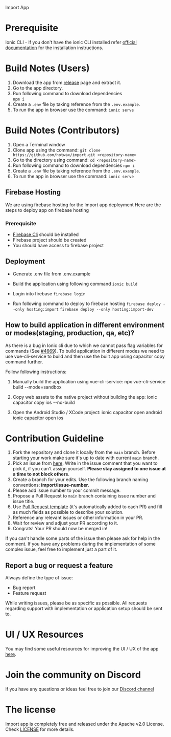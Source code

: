 Import App
# Prerequisite
Ionic CLI - If you don't have the ionic CLI installed refer [official documentation](https://ionicframework.com/docs/intro/cli) for the installation instructions.


# Build Notes (Users)

1. Download the app from [release](https://github.com/hotwax/import/releases) page and extract it.
2. Go to the app directory.
3. Run following command to download dependencies  
    `npm i`
4. Create a `.env` file by taking reference from the `.env.example`.
5. To run the app in browser use the command: `ionic serve`


# Build Notes (Contributors)

1. Open a Terminal window
2. Clone app using the command: `git clone https://github.com/hotwax/import.git <repository-name>`
3. Go to the <repository-name> directory using command: `cd <repository-name>`
4. Run following command to download dependencies
    `npm i`
5. Create a `.env` file by taking reference from the `.env.example`.
6. To run the app in browser use the command: `ionic serve`

## Firebase Hosting

We are using firebase hosting for the Import app deployment
Here are the steps to deploy app on firebase hosting

### Prerequisite

- [Firebase Cli](https://firebase.google.com/docs/cli) should be installed
- Firebase project should be created
- You should have access to firebase project

## Deployment

- Generate .env file from .env.example

- Build the application using following command
  `ionic build`

- Login into firebase
  `firebase login`

- Run following command to deploy to firebase hosting
  `firebase deploy --only hosting:import`
  `firebase deploy --only hosting:import-dev`

## How to build application in different environment or modes(staging, production, qa, etc)?

As there is a bug in Ionic cli due to which we cannot pass flag variables for commands (See [#4669](https://github.com/ionic-team/ionic-cli/issues/4642)). To build application in different modes we need to use vue-cli-service to build and then use the built app using capacitor copy command further.

Follow following instructions:

1. Manually build the application using vue-cli-service:
   npx vue-cli-service build --mode=sandbox

2. Copy web assets to the native project without building the app:
   ionic capacitor copy ios --no-build

3. Open the Android Studio / XCode project:
   ionic capacitor open android  
   ionic capacitor open ios

# Contribution Guideline

1. Fork the repository and clone it locally from the `main` branch. Before starting your work make sure it's up to date with current `main` branch.
2. Pick an issue from [here](https://github.com/hotwax/import/issues). Write in the issue comment that you want to pick it, if you can't assign yourself. **Please stay assigned to one issue at a time to not block others**.
3. Create a branch for your edits. Use the following branch naming conventions: **import/issue-number**.
4. Please add issue number to your commit message.
5. Propose a Pull Request to `main` branch containing issue number and issue title.
6. Use [Pull Request template](https://github.com/hotwax/import/blob/main/.github/PULL_REQUEST_TEMPLATE.md) (it's automatically added to each PR) and fill as much fields as possible to describe your solution.
7. Reference any relevant issues or other information in your PR.
8. Wait for review and adjust your PR according to it.
9. Congrats! Your PR should now be merged in!

If you can't handle some parts of the issue then please ask for help in the comment. If you have any problems during the implementation of some complex issue, feel free to implement just a part of it.

## Report a bug or request a feature

Always define the type of issue:
* Bug report
* Feature request

While writing issues, please be as specific as possible. All requests regarding support with implementation or application setup should be sent to.
    
    
# UI / UX Resources
You may find some useful resources for improving the UI / UX of the app <a href="https://www.figma.com/community/file/885791511781717756" target="_blank">here</a>.

# Join the community on Discord
If you have any questions or ideas feel free to join our <a href="https://discord.gg/SwpJnpdyg3" target="_blank">Discord channel</a>
    
# The license

Import app is completely free and released under the Apache v2.0 License. Check <a href="https://github.com/hotwax/import/blob/main/LICENSE" target="_blank">LICENSE</a> for more details.
